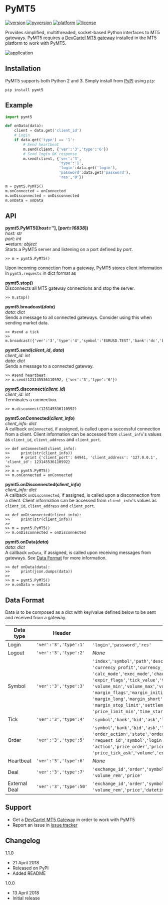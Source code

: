 # PyMT5
[![version](https://img.shields.io/pypi/v/pymt5.svg)](https://pypi.org/project/pymt5)
[![pyversion](https://img.shields.io/pypi/pyversions/pymt5.svg)](#)
[![platform](https://img.shields.io/badge/platform-linux|%20win-lightgray.svg)](#platform-availability)
[![license](https://img.shields.io/pypi/l/pymt5.svg)](https://github.com/devcartel/pymt5/blob/master/LICENSE.txt)

Provides simplified, multithreaded, socket-based Python interfaces to MT5 gateways. PyMT5 requires a [DevCartel MT5 gateway](http://devcartel.com/devcartelgateway64) installed in the MT5 platform to work with PyMT5.

![application](http://media.virbcdn.com/files/fa/cb0fbed83c8c2468-pymt5.png)

## Installation
PyMT5 supports both Python 2 and 3. Simply install from [PyPI](https://pypi.org/project/pymt5) using `pip`:

    pip install pymt5

## Example
```python
import pymt5

def onData(data):
    client = data.get('client_id')
    # Login
    if data.get('type') == '1':
        # Send heartbeat
        m.send(client, {'ver':'3','type':'6'})
        # Send login OK response
        m.send(client, {'ver':'3',
                        'type':'1',
                        'login':data.get('login'),
                        'password':data.get('password'),
                        'res','0'})

m = pymt5.PyMT5()
m.onConnected = onConnected
m.onDisconnected = onDisconnected
m.onData = onData

```

## API
__pymt5.PyMT5([_host=''_], [_port=16838_])__  
_host: str_  
_port: int_  
_➥return: object_  
Starts a PyMT5 server and listening on a port defined by _port_.

    >> m = pymt5.PyMT5()

Upon incoming connection from a gateway, PyMT5 stores client information in `pymt5.requests` in dict format as 

__pymt5.stop()__  
Disconnects all MT5 gateway connections and stop the server.

    >> m.stop()

__pymt5.broadcast(_data_)__  
_data: dict_  
Sends a message to all connected gateways. Consider using this when sending market data.
    
    >> #send a tick
    >> m.broadcast({'ver':'3','type':'4','symbol':'EURUSD.TEST','bank':'dc','bid':'1.2661','ask':'1.2665','last':'1.2665','volume':'1','datetime':'0'})

__pymt5.send(<i>client_id</i>, _data_)__  
<i>client_id: int</i>  
_data: dict_  
Sends a message to a connected gateway.

    >> #send heartbeat
    >> m.send(123145536110592, {'ver':'3','type':'6'})

__pymt5.disconnect(<i>client_id</i>)__  
<i>client_id: int</i>  
Terminates a connection.

    >> m.disconnect(123145536110592)

__pymt5.onConnected(<i>client_info</i>)__  
<i>client_info: dict</i>  
A callback `onConnected`, if assigned, is called upon a successful connection from a client. Client information can be accessed from `client_info`'s values as `client_id`, `client_address` and `client_port`.

    >> def onConnected(client_info):
    >>     print(str(client_info))
    >>     # print {'client_port': 64941, 'client_address': '127.0.0.1', 'client_id': 123145536110592}
    >>
    >> m = pymt5.PyMT5()
    >> m.onConnected = onConnected
    
__pymt5.onDisconnected(<i>client_info</i>)__   
<i>client_info: dict</i>  
A callback `onDisconnected`, if assigned, is called upon a disconnection from a client. Client information can be accessed from `client_info`'s values as `client_id`, `client_address` and `client_port`.

    >> def onDisonnected(client_info):
    >>     print(str(client_info))
    >>
    >> m = pymt5.PyMT5()
    >> m.onDisconnected = onDisconnected

__pymt5.onData(_data_)__  
_data: dict_  
A callback `onData`, if assigned, is called upon receiving messages from gateways. See [Data Format](#data-format) for more information.

    >> def onData(data):
    >>     print(json.dumps(data))
    >>
    >> m = pymt5.PyMT5()
    >> m.onData = onData

## Data Format
Data is to be composed as a dict with key/value defined below to be sent and received from a gateway.

Data type       | Header                | Tags
----------------|-----------------------|------
Login           | `'ver':'3','type':1'` | `'login'`,`'password'`,`'res'`
Logout          | `'ver':'3','type':2'` | _None_
Symbol          | `'ver':'3','type':3'` | `'index'`,`'symbol'`,`'path'`,`'description'`,`'page'`,`'currency_base'`,<br />`'currency_profit'`,`'currency_margin'`,`'digits'`,`'tick_flags'`,<br />`'calc_mode'`,`'exec_mode'`,`'chart_mode'`,`'fill_flags'`,<br />`'expir_flags'`,`'tick_value'`,`'tick_size'`,`'contract_size'`,<br />`'volume_min'`,`'volume_max'`,`'volume_step'`,`'market_depth'`,<br />`'margin_flags'`,`'margin_initial'`,`'margin_maintenance'`,<br />`'margin_long'`,`'margin_short'`,`'margin_limit'`,`'margin_stop'`,<br />`'margin_stop_limit'`,`'settlement_price'`,`'price_limit_max'`,<br />`'price_limit_min'`,`'time_start'`,`'time_expiration'`,`'trade_mode'`
Tick            | `'ver':'3','type':4'` | `'symbol'`,`'bank'`,`'bid'`,`'ask'`,`'last'`,`'volume'`,`'datetime'`
Order           | `'ver':'3','type':5'` | `'symbol'`,`'bank'`,`'bid'`,`'ask'`,`'last'`,`'volume'`,`'datetime'`,<br />`'order_action'`,`'state'`,`'order'`,`'exchange_id'`,`'custom_data'`,<br />`'request_id'`,`'symbol'`,`'login'`,`'type_order'`,`'type_time'`,<br />`'action'`,`'price_order'`,`'price_sl'`,`'price_tp'`,`'price_tick_bid'`,<br />`'price_tick_ask'`,`'volume'`,`'expiration_time'`,`'result'`
Heartbeat       | `'ver':'3','type':6'` | _None_
Deal            | `'ver':'3','type':7'` | `'exchange_id'`,`'order'`,`'symbol'`,`'login'`,`'type_deal'`,`'volume'`,<br />`'volume_rem'`,`'price'`
External Deal   | `'ver':'3','type':50'`| `'exchange_id'`,`'order'`,`'symbol'`,`'login'`,`'type_deal'`,`'volume'`,<br />`'volume_rem'`,`'price'`,`'datetime'`

## Support
* Get a [DevCartel MT5 Gateway](http://devcartel.com/devcartelgateway64) in order to work with PyMT5
* Report an issue in [issue tracker](https://github.com/devcartel/pymt5/issues)

## Changelog
1.1.0
* 21 April 2018
* Released on PyPI
* Added README

1.0.0
* 13 April 2018
* Initial release
